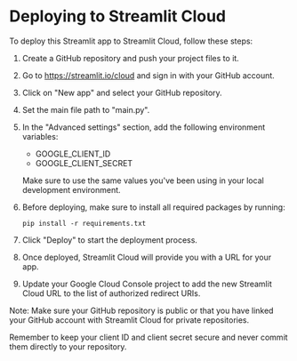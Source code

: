 # Deploying to Streamlit Cloud

To deploy this Streamlit app to Streamlit Cloud, follow these steps:

1. Create a GitHub repository and push your project files to it.

2. Go to https://streamlit.io/cloud and sign in with your GitHub account.

3. Click on "New app" and select your GitHub repository.

4. Set the main file path to "main.py".

5. In the "Advanced settings" section, add the following environment variables:
   - GOOGLE_CLIENT_ID
   - GOOGLE_CLIENT_SECRET

   Make sure to use the same values you've been using in your local development environment.

6. Before deploying, make sure to install all required packages by running:
   ```
   pip install -r requirements.txt
   ```

7. Click "Deploy" to start the deployment process.

8. Once deployed, Streamlit Cloud will provide you with a URL for your app.

9. Update your Google Cloud Console project to add the new Streamlit Cloud URL to the list of authorized redirect URIs.

Note: Make sure your GitHub repository is public or that you have linked your GitHub account with Streamlit Cloud for private repositories.

Remember to keep your client ID and client secret secure and never commit them directly to your repository.
